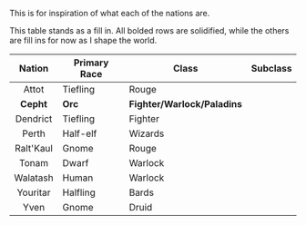 This is for inspiration of what each of the nations are.

This table stands as a fill in. All bolded rows are solidified, while the others are fill ins for now as I  shape the world.

|  Nation   | Primary Race | Class                        | Subclass |
| :-------: | ------------ | ---------------------------- | -------- |
|   Attot   | Tiefling     | Rouge                        |          |
| **Cepht** | **Orc**      | **Fighter/Warlock/Paladins** |          |
| Dendrict  | Tiefling     | Fighter                      |          |
|   Perth   | Half-elf     | Wizards                      |          |
| Ralt'Kaul | Gnome        | Rouge                        |          |
|   Tonam   | Dwarf        | Warlock                      |          |
| Walatash  | Human        | Warlock                      |          |
| Youritar  | Halfling     | Bards                        |          |
|   Yven    | Gnome        | Druid                        |          |

